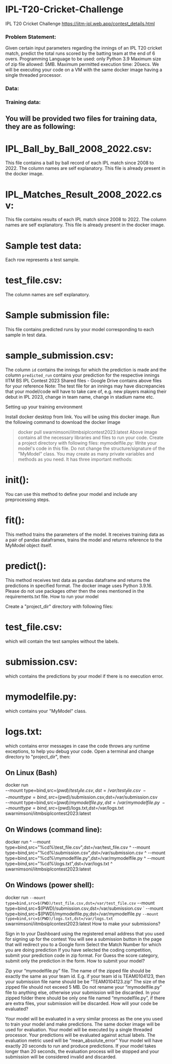 # IPL-T20-Cricket-Challenge
IPL T20 Cricket Challenge
https://iitm-ipl.web.app/contest_details.html
### Problem Statement:

Given certain input parameters regarding the innings of an IPL T20 cricket match, predict the total runs scored by the batting team at the end of 6 overs.
Programming Language to be used: only Python 3.9
Maximum size of zip file allowed: 5MB.
Maximum permitted execution time: 20secs.
We will be executing your code on a VM with the same docker image having a single threaded processor.

### Data:

### Training data: 
## You will be provided two files for training data, they are as following:
# IPL_Ball_by_Ball_2008_2022.csv: 
This file contains a ball by ball record of each IPL match since 2008 to 2022. The column names are self explanatory. This file is already present in the docker image.
# IPL_Matches_Result_2008_2022.csv: 
This file contains results of each IPL match since 2008 to 2022. The column names are self explanatory. This file is already present in the docker image.
# Sample test data: 
Each row represents a test sample.
# test_file.csv:
The column names are self explanatory.
# Sample submission file:
This file contains predicted runs by your model corresponding to each sample in test data.
# sample_submission.csv: 
The column `id` contains the innings for which the prediction is made and the column `predicted_run` contains your prediction for the respective innings
IITM BS IPL Contest 2023 Shared files - Google Drive contains above files for your reference
Note: The test file for an innings may have discrepancies that your model/code will have to take care of, e.g. new players making their debut in IPL 2023, change in team name, change in stadium name etc.

Setting up your training environment

Install docker desktop from link.
You will be using this docker image.
Run the following command to download the docker Image
> docker pull swarnimsoni/iitmbsiplcontest2023:latest
Above image contains all the necessary libraries and files to run your code.
Create a project directory with following files:
mymodelfile.py: Write your model's code in this file. Do not change the structure/signature of the "MyModel" class. You may create as many private variables and methods as you need. It has three important methods:
# __init__(): 
You can use this method to define your model and include any preprocessing steps.
# fit():
This method trains the parameters of the model. It receives training data as a pair of pandas dataframes, trains the model and returns reference to the MyModel object itself.
# predict():
This method receives test data as pandas dataframe and returns the predictions in specified format.
The docker image uses Python 3.9.16. Please do not use packages other then the ones mentioned in the requirements.txt file.
How to run your model

Create a "project_dir" directory with following files:
# test_file.csv:
which will contain the test samples without the labels.
# submission.csv:
which contains the predictions by your model if there is no execution error.
# mymodelfile.py:
which contains your "MyModel" class.
# logs.txt:
which contains error messages in case the code throws any runtime exceptions, to help you debug your code.
Open a terminal and change directory to "project_dir", then:
## On Linux (Bash)
docker run \
--mount type=bind,src=$(pwd)/test_file.csv,dst=/var/test_file.csv \
--mount type=bind,src=$(pwd)/submission.csv,dst=/var/submission.csv \
--mount type=bind,src=$(pwd)/mymodelfile.py,dst=/var/mymodelfile.py \
--mount type=bind,src=$(pwd)/logs.txt,dst=/var/logs.txt \
swarnimsoni/iitmbsiplcontest2023:latest
## On Windows (command line):
docker run ^
--mount type=bind,src="%cd%\test_file.csv",dst=/var/test_file.csv ^
--mount type=bind,src="%cd%\submission.csv",dst=/var/submission.csv ^
--mount type=bind,src="%cd%\mymodelfile.py",dst=/var/mymodelfile.py ^
--mount type=bind,src="%cd%\logs.txt",dst=/var/logs.txt ^
swarnimsoni/iitmbsiplcontest2023:latest
## On Windows (power shell):
docker run `
--mount type=bind,src=$(PWD)/test_file.csv,dst=/var/test_file.csv `
--mount type=bind,src=$(PWD)/submission.csv,dst=/var/submission.csv `
--mount type=bind,src=$(PWD)/mymodelfile.py,dst=/var/mymodelfile.py `
--mount type=bind,src=$(PWD)/logs.txt,dst=/var/logs.txt `
swarnimsoni/iitmbsiplcontest2023:latest
How to make your submissions?

Sign in to your Dashboard using the registered email address that you used for signing up for the contest
You will see a submission button in the page that will redirect you to a Google form
Select the Match Number for which you are doing prediction
If you have selected the coding competition, submit your prediction code in zip format. For Guess the score category, submit only the prediction in the form.
How to submit your model?

Zip your “mymodelfile.py” file. The name of the zipped file should be exactly the same as your team id. E.g. if your team id is TEAM0104123, then your submission file name should be be “TEAM0104123.zip”
The size of the zipped file should not exceed 5 MB.
Do not rename your “mymodelfile.py” file to anything else, otherwise your submission will be discarded.
In your zipped folder there should be only one file named “mymodelfile.py”, if there are extra files, your submission will be discarded.
How will your code be evaluated?

Your model will be evaluated in a very similar process as the one you used to train your model and make predictions.
The same docker image will be used for evaluation.
Your model will be executed by a single threaded processor.
Your predictions will be evaluated against actual labels. The evaluation metric used will be “mean_absolute_error”
Your model will have exactly 20 seconds to run and produce predictions. If your model takes longer than 20 seconds, the evaluation process will be stopped and your submission will be considered invalid and discarded.